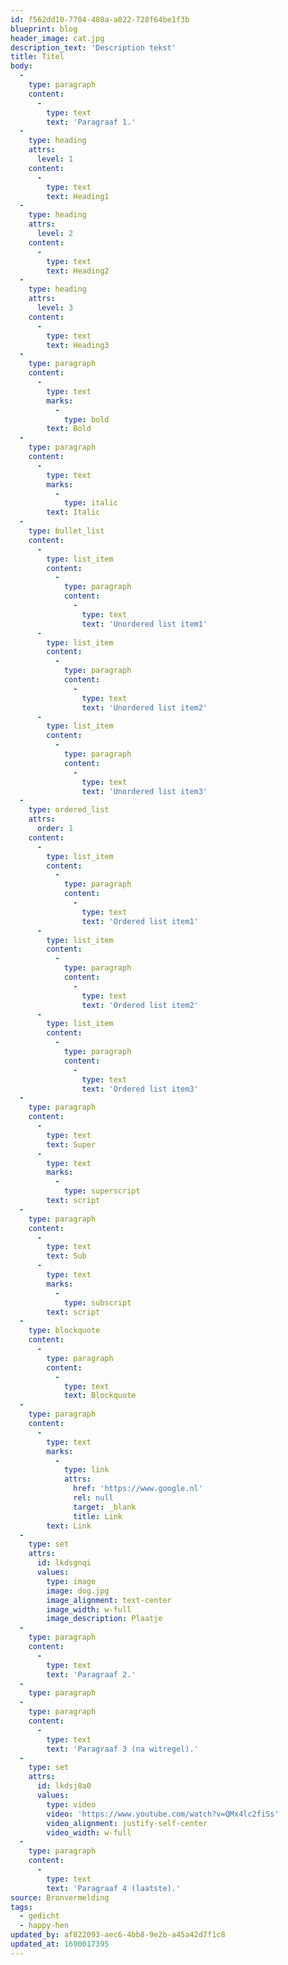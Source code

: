 ```yaml
---
id: f562dd10-7704-408a-a022-728f64be1f3b
blueprint: blog
header_image: cat.jpg
description_text: 'Description tekst'
title: Titel
body:
  -
    type: paragraph
    content:
      -
        type: text
        text: 'Paragraaf 1.'
  -
    type: heading
    attrs:
      level: 1
    content:
      -
        type: text
        text: Heading1
  -
    type: heading
    attrs:
      level: 2
    content:
      -
        type: text
        text: Heading2
  -
    type: heading
    attrs:
      level: 3
    content:
      -
        type: text
        text: Heading3
  -
    type: paragraph
    content:
      -
        type: text
        marks:
          -
            type: bold
        text: Bold
  -
    type: paragraph
    content:
      -
        type: text
        marks:
          -
            type: italic
        text: Italic
  -
    type: bullet_list
    content:
      -
        type: list_item
        content:
          -
            type: paragraph
            content:
              -
                type: text
                text: 'Unordered list item1'
      -
        type: list_item
        content:
          -
            type: paragraph
            content:
              -
                type: text
                text: 'Unordered list item2'
      -
        type: list_item
        content:
          -
            type: paragraph
            content:
              -
                type: text
                text: 'Unordered list item3'
  -
    type: ordered_list
    attrs:
      order: 1
    content:
      -
        type: list_item
        content:
          -
            type: paragraph
            content:
              -
                type: text
                text: 'Ordered list item1'
      -
        type: list_item
        content:
          -
            type: paragraph
            content:
              -
                type: text
                text: 'Ordered list item2'
      -
        type: list_item
        content:
          -
            type: paragraph
            content:
              -
                type: text
                text: 'Ordered list item3'
  -
    type: paragraph
    content:
      -
        type: text
        text: Super
      -
        type: text
        marks:
          -
            type: superscript
        text: script
  -
    type: paragraph
    content:
      -
        type: text
        text: Sub
      -
        type: text
        marks:
          -
            type: subscript
        text: script
  -
    type: blockquote
    content:
      -
        type: paragraph
        content:
          -
            type: text
            text: Blockquote
  -
    type: paragraph
    content:
      -
        type: text
        marks:
          -
            type: link
            attrs:
              href: 'https://www.google.nl'
              rel: null
              target: _blank
              title: Link
        text: Link
  -
    type: set
    attrs:
      id: lkdsgnqi
      values:
        type: image
        image: dog.jpg
        image_alignment: text-center
        image_width: w-full
        image_description: Plaatje
  -
    type: paragraph
    content:
      -
        type: text
        text: 'Paragraaf 2.'
  -
    type: paragraph
  -
    type: paragraph
    content:
      -
        type: text
        text: 'Paragraaf 3 (na witregel).'
  -
    type: set
    attrs:
      id: lkdsj8a0
      values:
        type: video
        video: 'https://www.youtube.com/watch?v=QMx4lc2fiSs'
        video_alignment: justify-self-center
        video_width: w-full
  -
    type: paragraph
    content:
      -
        type: text
        text: 'Paragraaf 4 (laatste).'
source: Bronvermelding
tags:
  - gedicht
  - happy-hen
updated_by: af822093-aec6-4bb8-9e2b-a45a42d7f1c8
updated_at: 1690017395
---
```

